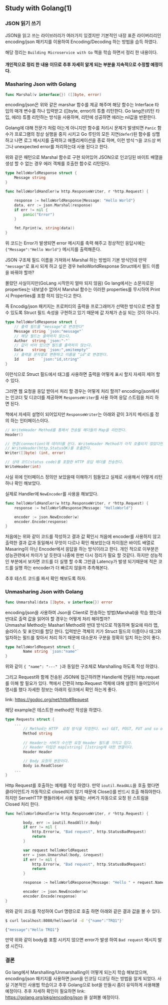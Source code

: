 ## Study with Golang(1)


### JSON 읽기 쓰기
JSON을 읽고 쓰는 라이브러리가 여러가지 있겠지만 기본적인 내장 표준 라이버리리인 encoding/json 패키지를 이용하여 Encoding/Decoding 하는 방법을 습득 하였다.

해당 정리는 `Building Microservice with Go` 책을 학습 하면서 정리 한 내용이다.  

#### 개인적으로 정리 한 내용 이므로 추후 자세히 알게 되는 부분을 지속적으로 수정할 예정이다.


### Masharing Json with Golang

```go
func Marshal(v interface{}) ([]byte, error)
```

encoding/json은 위와 같은 marshar 함수를 제공 해주며 해당 함수는 Interface 타입의 매개 변수를 하나 입력받고 ([]byte, error)의 튜플 리턴한다. Go lang은(리턴 타입, 에러) 튜플 리턴하는 방식을 사용하며, 리턴에 성공하면 에러는 nil값을 반환한다.

Golang에 대해 전문가 처럼 아는게 아니지만 함수를 처리시 문제가 발생되면 `Panic` 함수가 프로그램의 정상 실행을 중지 시키고 Go 루틴의 모든 지연(`defer`)된 함수를 싱핼하고 나면 로그 메시지를 출력하고 애플리케이션을 종료 하며, 이런 방식ㄱ을 코드상 버그나 unexpected error를 처리하는대 사용 된다고 한다.

위와 같은 패턴으로 Marshal 함수로 구현 되어있어 JSON으로 인코딩된 바이트 배열을 생성 할 수 없는 경우 에러 객체를 호출한 함수로 리턴된다.    


```go
type helloWorldResponse struct {
    Message string
}

func helloWorldHandler(w http.ResponseWriter, r *http.Request) {

	response := helloWorldResponse{Message: "Hello World"}
	data, err := json.Marshal(response)
	if err != nil {
		panic("Error")
	}

	fmt.Fprint(w, string(data))
}
```

위 코드는 Error가 발생되면 error 메시지를 축력 해주고 정상적인 응답시에는 `{"Message":"Hello World"}` 메시지를 출력해준다.

JSON 구조체 필드 이름을 가져와서 Marshal 하는 방법이 기본 방식인데 만약 `"message"`로 표시 되게 하고 싶은 경우  helloWorldResponse Struct에서 필드 이름을 바꿔야 할까?

몰랐던 사실이지만(GoLang 시작한지 얼마 되지 않음) Go lang에서는 소문자로된 properties는 내보낼수 없어서 Marshal 함수는 이러한 properties를 무시하여 Print시 Properties를 포함 하지 않는다고 한다.

즉 Encodig/json 패키지는 프로퍼티의 출력을 프로그래머가 선택한 방식으로 변경 할 수 있도록 Struct 필드 속성을 구현하고 있기 때문에 값 자체가 손실 되는 것이 아니다.


```go
type helloWorldResponse struct {
    // 출력 필드를 "message"로 변경한다"
    Message string `json:"message"`
    // 해당 필드는 출력하지 않는다.
    Author  string `json:"-"`
    // 값이 비어 있으면 필드를 출력하지 않는다.
    Data    string `json:",omitempty"`
    // 출력을 문자열로 변환하고 이름을 "id"로 변경한다.
    Id    int   `json:"id,string"`
}
```

이런식으로 Struct 필드에서 태그를 사용하면 출력을 어떻게 표시 할지 자세히 제어 할 수 있다. 

그러면 웹 요청을 응답 받아서 처리 할 경우는 어떻게 처리 할까? encoding/json에서는 인코더 및 디코더를 제공하며 `ResponseWriter`를 사용 하여 응답 스트림을 처리 하면 된다.

책에서 자세히 설명이 되어있지만 `ResponseWriter`는 아래와 같이 3가지 메서드를 정의 하는 인터페이스이다.

```go
// WriteHeader Method를 통해서 전송될 해더들의 Map을 리턴한다.
Header()

// 연결(connection)에 데이터를 쓴다. WriteHeader Method가 아직 호출되지 않았다면
// WriteHeader(http.StatusOK)를 호출한다.
Writer([]byte) (int, error)

// 상태 코드(status code)를 포함한 HTTP 응답 헤더를 전송한다.
WriteHeader(int)
```

사실 위에 인터페이스 정의만 보았을때 이해하기 힘들었고 실제로 사용해서 어떻게 리턴하나 확인 해보았다.

실제로 Handler에 `NewEncoder`를 사용을 해보았다.

```go
func helloWorldHandler(w http.ResponseWriter, r *http.Request) {
	response := helloWorldResponse{Message: "HelloWorld"}

	encoder := json.NewEncoder(w)
	encoder.Encode(response)
}
```

처음에는 위와 같이 코드를 작성하고 결과 값 확인시 처음에 encoder를 사용하지 않고 출력한 결과 값과 동일해서 무엇이 다르나 확인 해보았는대 차이점은 바이트 배열로 Masaring이 아닌 Encoder에서 응답을 하는 방식이라고 한다. 개인 적으로 이부분은 성능관련에서 차이가 날 듯한대 나중에 한번 다시 정리가 필요 할 것같다. 하지만 성능적인 부분에서 보자면 코드를 더 실행 할 수록 그만큼 Latency가 발생 되기때문에 적은 코드를 실행 하는 encoder가 더 빠르지 않을까 추측해본다.

추후 테스트 코드를 짜서 확인 해보도록 하자.


### Unmasharing Json with Golang

```go
func Unmarshal(data []byte, v interface{}) error
```

encoding/json을 사용하여 Json을 Client로 전송하는 방법(Marshal)을 학습 했는대 반대로 출력 값을 읽어야 할 경우는 어떻게 처리 해야할까?  
Unmashal Method는 Masharl Method와 반대 방식으로 작동하며 필요에 따라 맵, 슬라이스 및 포인터를 할당 한다. 입력받은 객체의 키가 Struct 필드의 이름이나 태그와 일차하는 필드를 찾아서 처리 하기 때문에 대소문자 구분을 정확히 일치 하는것이 좋다.

```go
type helloWorldRequest struct {
		Name string `json:"name"`
}
```
위와 같이 `{ "name": "---" }`과 동일한 구조체로 Marshalling 하도록 작성 하였다.

그리고 Request와 함께 전송된 JSON에 접근하려면 Handler에 전달된 http.requet를 이해 할 필요가 있다.
책에서 간편히 http.Request 객체에 대해 설명이 들어있어서 명시를 했다 자세한 정보는 아래의 링크에서 확인 하는게 좋다.  

link: https://godoc.org/net/http#Request

해당 example은 테스트한 method만 작성을 하였다.

```go
type Requests struct {
    ...
        // Method는 HTTP  요청 방식을 지정한다. ex) GET, POST, PUT and so on.
        Method string
        
        // Header는 서버가 수신한 요청 Header 필드를 가지고 있다.
        // Header 타입은 map[string] []string에 대한 연결이다.
        Header Header

        // Body 요청의 본문이다.
        Body io.ReadCloser
    ...    
}
```

Http Request를 호출하는 예제를 작성 하였다. 만약 `ioutil.ReadALL`을 호출 했다면 클라이언트가 자동적으로 closed되지 않기 때문에 Close()를 반드시 호출 해줘야한다. 하지만 ServeHTTP 핸들러에서 사용 될때는 서버가 자동으로 요청 된 스트림을 Closed 처리 한다.

```go
func helloWorldHandler(w http.ResponseWriter, r *http.Request) {

		body, err := ioutil.ReadAll(r.Body)
		if err != nil {
			http.Error(w, "Bad request", http.StatusBadRequest)
			return
		}

		var request helloWorldRequest
		err = json.Unmarshal(body, &request)
		if err != nil {
			http.Error(w, "Bad request", http.StatusBadRequest)
			return
		}

		response := helloWorldResponse{Message: "Hello " + request.Name}

		encoder := json.NewEncoder(w)
		encoder.Encode(response)
}
```

위와 같이 코드를 작성하여 Curl 명령으로 호출 하면 아래와 같은 결과 값을 볼 수 있다. 

```bash
$ curl localhost:8080/helloworld -d '{"name":"TRQ1"}'

{"message":"Hello TRQ1"}
```

만약 위와 같이 body를 포함 시키지 않으면 error가 발생 하여 `Bad request` 메시지 발생 시킨다.  


### 결론
Go lang에서 Marshalling/Unmarshalling이 어떻게 되는지 학습 해보았으며, encoding/json 패키지를 사용하면 json을 인코딩 디코딩 하는 방법을 알게 되었다. 사실 기본적인 사용법 학습이고 추후 Golang으로 bot을 만들시 좀더 유익하게 사용해볼 예정이다.
추후 자세하 확인이 필요하면 link: https://golang.org/pkg/encoding/json 을 살펴볼 예정이다.
